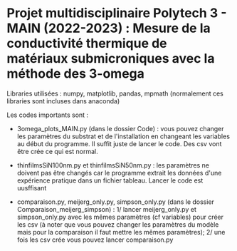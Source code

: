 # Projet multidisciplinaire Polytech 3 - MAIN (2022-2023) : Mesure de la conductivité thermique de matériaux submicroniques avec la méthode des 3-omega

Libraries utilisées : numpy, matplotlib, pandas, mpmath (normalement ces libraries sont incluses dans anaconda)

Les codes importants sont :
- 3omega_plots_MAIN.py (dans le dossier Code) : vous pouvez changer les paramètres du substrat et de l'installation en changeant les variables au début du programme. Il suffit juste de lancer le code. Des csv vont être crée ce qui est normal.

- thinfilmsSiN100nm.py et thinfilmsSiN50nm.py : les paramètres ne doivent pas être changés car le programme extrait les données d'une expérience pratique dans un fichier tableau. Lancer le code est uusffisant

- comparaison.py, meijerg_only.py, simpson_only.py (dans le dossier Comparaison_meijerg_simpson) :
1/ lancer meijerg_only.py et simpson_only.py avec les mêmes paramètres (cf variables) pour créer les csv (à noter que vous pouvez changer les paramètres du modèle mais pour la comparaison il faut mettre les mêmes paramètres);
2/ une fois les csv crée vous pouvez lancer comparaison.py
